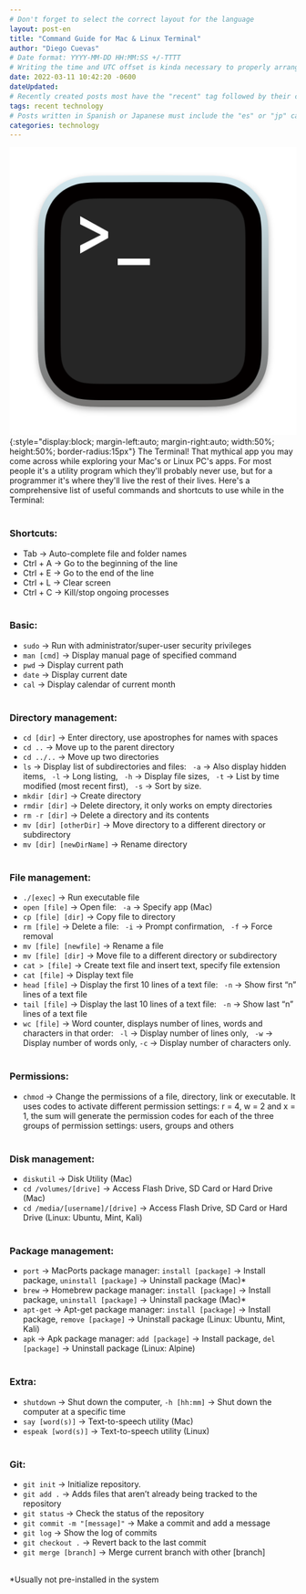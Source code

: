 ```yaml
---
# Don't forget to select the correct layout for the language
layout: post-en
title: "Command Guide for Mac & Linux Terminal"
author: "Diego Cuevas"
# Date format: YYYY-MM-DD HH:MM:SS +/-TTTT
# Writing the time and UTC offset is kinda necessary to properly arrange the posts in their respective indexes
date: 2022-03-11 10:42:20 -0600
dateUpdated:
# Recently created posts most have the "recent" tag followed by their category in the "tags" variable. Remove "recent" after a while
tags: recent technology
# Posts written in Spanish or Japanese must include the "es" or "jp" category respectively AS THE FIRST one listed. Then write its normal category
categories: technology
---
```

![Terminal Icon](/assets/img/terminal.icon.png){:style="display:block; margin-left:auto; margin-right:auto; width:50%; height:50%; border-radius:15px"}
The Terminal! That mythical app you may come across while exploring your Mac's or Linux PC's apps. For most people it's a utility program which
they'll probably never use, but for a programmer it's where they'll live the rest of their lives. Here's a comprehensive list of useful
commands and shortcuts to use while in the Terminal:
<br/><br/>

### Shortcuts:
* Tab -> Auto-complete file and folder names
* Ctrl + A -> Go to the beginning of the line
* Ctrl + E -> Go to the end of the line
* Ctrl + L -> Clear screen
* Ctrl + C -> Kill/stop ongoing processes
<br/><br/>

### Basic:
* ``sudo`` -> Run with administrator/super-user security privileges
* ``man [cmd]`` -> Display manual page of specified command
* ``pwd`` -> Display current path
* ``date`` -> Display current date
* ``cal`` -> Display calendar of current month
<br/><br/>

### Directory management:
* ``cd [dir]`` -> Enter directory, use apostrophes for names with spaces
* ``cd ..`` -> Move up to the parent directory
* ``cd ../..`` -> Move up two directories
* ``ls`` -> Display list of subdirectories and files:  `` -a`` -> Also display hidden items,  `` -l`` -> Long listing,  `` -h`` -> Display file sizes,  `` -t`` -> List by time modified (most recent first),  `` -s`` -> Sort by size.
* ``mkdir [dir]`` -> Create directory
* ``rmdir [dir]`` -> Delete directory, it only works on empty directories
* ``rm -r [dir]`` -> Delete a directory and its contents
* ``mv [dir] [otherDir]`` -> Move directory to a different directory or subdirectory
* ``mv [dir] [newDirName]`` -> Rename directory
<br/><br/>

### File management:
* ``./[exec]`` -> Run executable file
* ``open [file]`` -> Open file: `` -a`` -> Specify app (Mac)
* ``cp [file] [dir]`` -> Copy file to directory
* ``rm [file]`` -> Delete a file: `` -i`` -> Prompt confirmation, `` -f`` -> Force removal
* ``mv [file] [newfile]`` -> Rename a file
* ``mv [file] [dir]`` -> Move file to a different directory or subdirectory
* ``cat > [file]`` -> Create text file and insert text, specify file extension
* ``cat [file]`` -> Display text file
* ``head [file]`` -> Display the first 10 lines of a text file: `` -n`` -> Show first “n” lines of a text file
* ``tail [file]`` -> Display the last 10 lines of a text file: `` -n`` -> Show last “n” lines of a text file
* ``wc [file]`` -> Word counter, displays number of lines, words and characters in that order: `` -l`` -> Display number of lines only, `` -w`` -> Display number of words only, ``-c`` -> Display number of characters only.
<br/><br/>

### Permissions:
* ``chmod`` -> Change the permissions of a file, directory, link or executable. It uses codes to activate different permission settings: r = 4, w = 2 and x = 1, the sum will generate the permission codes for each of the three groups of permission settings: users, groups and others
<br/><br/>

### Disk management:
* ``diskutil`` -> Disk Utility (Mac)
* ``cd /volumes/[drive]`` -> Access Flash Drive, SD Card or Hard Drive (Mac)
* ``cd /media/[username]/[drive]`` -> Access Flash Drive, SD Card or Hard Drive (Linux: Ubuntu, Mint, Kali)
<br/><br/>

### Package management:
* ``port`` -> MacPorts package manager: ``install [package]`` -> Install package, ``uninstall [package]`` -> Uninstall package (Mac)*
* ``brew`` -> Homebrew package manager: ``install [package]`` -> Install package, ``uninstall [package]`` -> Uninstall package (Mac)*
* ``apt-get`` -> Apt-get package manager: ``install [package]`` -> Install package, ``remove [package]`` -> Uninstall package (Linux: Ubuntu, Mint, Kali)
* ``apk`` -> Apk package manager: ``add [package]`` -> Install package, ``del [package]`` -> Uninstall package (Linux: Alpine)
<br/><br/>

### Extra:
* ``shutdown`` -> Shut down the computer, ``-h [hh:mm]`` -> Shut down the computer at a specific time
* ``say [word(s)]`` -> Text-to-speech utility (Mac)
* ``espeak [word(s)]`` -> Text-to-speech utility (Linux)
<br/><br/>

### Git:
* ``git init`` -> Initialize repository.
* ``git add .`` -> Adds files that aren’t already being tracked to the repository
* ``git status`` -> Check the status of the repository
* ``git commit -m "[message]"`` -> Make a commit and add a message
* ``git log`` -> Show the log of commits
* ``git checkout .`` -> Revert back to the last commit
* ``git merge [branch]`` -> Merge current branch with other [branch]
<br/><br/>

*Usually not pre-installed in the system
